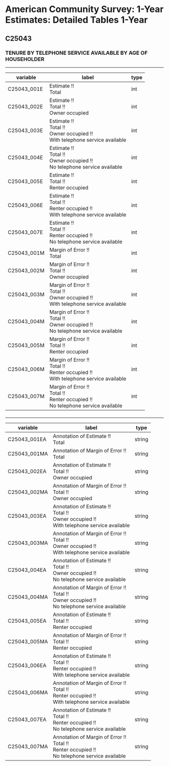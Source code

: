 # American Community Survey: 1-Year Estimates: Detailed Tables 1-Year

## C25043

### TENURE BY TELEPHONE SERVICE AVAILABLE BY AGE OF HOUSEHOLDER

___

| variable | label | type |
| ----- | ----- | ----- |
| C25043_001E | Estimate !!<br>Total | int |
| C25043_002E | Estimate !!<br>Total !!<br>Owner occupied | int |
| C25043_003E | Estimate !!<br>Total !!<br>Owner occupied !!<br>With telephone service available | int |
| C25043_004E | Estimate !!<br>Total !!<br>Owner occupied !!<br>No telephone service available | int |
| C25043_005E | Estimate !!<br>Total !!<br>Renter occupied | int |
| C25043_006E | Estimate !!<br>Total !!<br>Renter occupied !!<br>With telephone service available | int |
| C25043_007E | Estimate !!<br>Total !!<br>Renter occupied !!<br>No telephone service available | int |
| C25043_001M | Margin of Error !!<br>Total | int |
| C25043_002M | Margin of Error !!<br>Total !!<br>Owner occupied | int |
| C25043_003M | Margin of Error !!<br>Total !!<br>Owner occupied !!<br>With telephone service available | int |
| C25043_004M | Margin of Error !!<br>Total !!<br>Owner occupied !!<br>No telephone service available | int |
| C25043_005M | Margin of Error !!<br>Total !!<br>Renter occupied | int |
| C25043_006M | Margin of Error !!<br>Total !!<br>Renter occupied !!<br>With telephone service available | int |
| C25043_007M | Margin of Error !!<br>Total !!<br>Renter occupied !!<br>No telephone service available | int |
### 

___

| variable | label | type |
| ----- | ----- | ----- |
| C25043_001EA | Annotation of Estimate !!<br>Total | string |
| C25043_001MA | Annotation of Margin of Error !!<br>Total | string |
| C25043_002EA | Annotation of Estimate !!<br>Total !!<br>Owner occupied | string |
| C25043_002MA | Annotation of Margin of Error !!<br>Total !!<br>Owner occupied | string |
| C25043_003EA | Annotation of Estimate !!<br>Total !!<br>Owner occupied !!<br>With telephone service available | string |
| C25043_003MA | Annotation of Margin of Error !!<br>Total !!<br>Owner occupied !!<br>With telephone service available | string |
| C25043_004EA | Annotation of Estimate !!<br>Total !!<br>Owner occupied !!<br>No telephone service available | string |
| C25043_004MA | Annotation of Margin of Error !!<br>Total !!<br>Owner occupied !!<br>No telephone service available | string |
| C25043_005EA | Annotation of Estimate !!<br>Total !!<br>Renter occupied | string |
| C25043_005MA | Annotation of Margin of Error !!<br>Total !!<br>Renter occupied | string |
| C25043_006EA | Annotation of Estimate !!<br>Total !!<br>Renter occupied !!<br>With telephone service available | string |
| C25043_006MA | Annotation of Margin of Error !!<br>Total !!<br>Renter occupied !!<br>With telephone service available | string |
| C25043_007EA | Annotation of Estimate !!<br>Total !!<br>Renter occupied !!<br>No telephone service available | string |
| C25043_007MA | Annotation of Margin of Error !!<br>Total !!<br>Renter occupied !!<br>No telephone service available | string |

